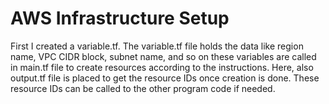 # AWS Infrastructure Setup
First I created a variable.tf. The variable.tf file holds the data like region name, VPC CIDR block, subnet name, and so on these variables are called in main.tf file to create resources according to the instructions. 
Here, also output.tf file is placed to get the resource IDs once creation is done. These resource IDs can be called to the other program code if needed. 

